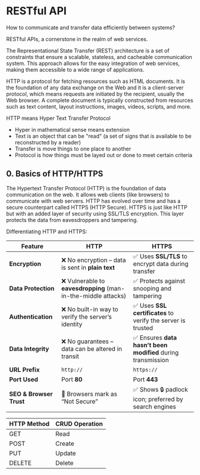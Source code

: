 # RESTful API

How to communicate and transfer data efficiently between systems?

RESTful APIs, a cornerstone in the realm of web services.

The Representational State Transfer (REST) architecture is a set of constraints that ensure a scalable, stateless, and cacheable communication system. This approach allows for the easy integration of web services, making them accessible to a wide range of applications.

HTTP is a protocol for fetching resources such as HTML documents. It is the foundation of any data exchange on the Web and it is a client-server protocol, which means requests are initiated by the recipient, usually the Web browser. A complete document is typically constructed from resources such as text content, layout instructions, images, videos, scripts, and more.

HTTP means Hyper Text Transfer Protocol
- Hyper in mathematical sense means extension
- Text is an object that can be "read" (a set of signs that is available to be reconstructed by a reader)
- Transfer is move things to one place to another
- Protocol is how things must be layed out or done to meet certain criteria

## 0. Basics of HTTP/HTTPS

The Hypertext Transfer Protocol (HTTP) is the foundation of data communication on the web. It allows web clients (like browsers) to communicate with web servers. HTTP has evolved over time and has a secure counterpart called HTTPS (HTTP Secure). HTTPS is just like HTTP but with an added layer of security using SSL/TLS encryption. This layer protects the data from eavesdroppers and tampering.

Differentiating HTTP and HTTPS:

| Feature                 | **HTTP**                                                      | **HTTPS**                                                   |
| ----------------------- | ------------------------------------------------------------- | ----------------------------------------------------------- |
| **Encryption**          | ❌ No encryption – data is sent in **plain text**              | ✅ Uses **SSL/TLS** to encrypt data during transfer          |
| **Data Protection**     | ❌ Vulnerable to **eavesdropping** (man-in-the-middle attacks) | ✅ Protects against snooping and tampering                   |
| **Authentication**      | ❌ No built-in way to verify the server’s identity             | ✅ Uses **SSL certificates** to verify the server is trusted |
| **Data Integrity**      | ❌ No guarantees – data can be altered in transit              | ✅ Ensures **data hasn’t been modified** during transmission |
| **URL Prefix**          | `http://`                                                     | `https://`                                                  |
| **Port Used**           | Port **80**                                                   | Port **443**                                                |
| **SEO & Browser Trust** | 🚫 Browsers mark as “Not Secure”                              | ✅ Shows 🔒 padlock icon; preferred by search engines        |


| HTTP Method | CRUD Operation |
| ----------- | -------------- |
| GET         | Read           |
| POST        | Create         |
| PUT         | Update         |
| DELETE      | Delete         |
